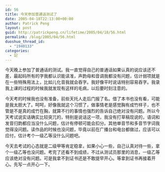 ```yaml
---
id: 56
title: 今天参加普通话测试了
date: 2005-04-18T22:13:00+00:00
author: Patrick Peng
layout: post
guid: http://patrickpeng.cn/lifetime/2005/04/18/56.html
permalink: /blog/2005/04/56.html
duoshuo_thread_id:
  - "1940133"
categories:
  - 記
---
```

<p>今天晚上参加了普通话的测试。我一直觉得自己的普通话如果认真的说应该还不差，最起码所有的字我都认识能读准，声韵母和音调我都没有问题，估计弱项就是在一些特殊用法上，比如儿化音我就会吞字。我好像平时说话特别容易吞字。我录我上课的过程的时候我就发现有这样的毛病，以后要时刻注意的。</p>  <p>今天考的时候我也没有准备，前些天托人走后门报了名。借了本书也没有看，可能是我太胆大了。呵呵，好像我就这个习惯了，做事情老是感觉胸有成竹样子，也不管是不是真的成竹在胸，就算不行的事情也强烈的告诉自己绝对没有问题。所以今天考试说实话确实比较突兀的，特别是说话这一项，我没有打草稿现说的，语词和发音归韵都应当没什么问题，估计有停顿可能会扣分。其他单音节和多音节字词我觉得没问题。读作品的时候也没问题，毕竟以前在广播台和电台都做过，应该可以应付，估计考个一级乙等没什么问题吧。</p>  <p>今天去考试的心态就是二级甲等肯定稳拿，如果小心一些，自己认真对待一些，拿个一级乙等也没问题。考完了还看不到成绩，不过从测试员那里的消息，一级乙等应该绝对没有问题。可是我拿不到证书还是不敢提早开心。等拿到证书再接着开心。先写一点开心一下。</p>